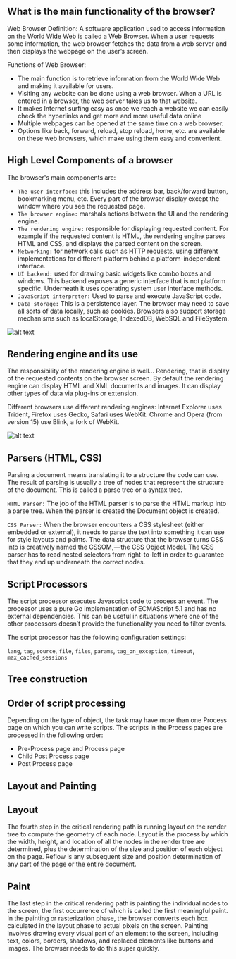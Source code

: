 What is the main functionality of the browser?
---------------

Web Browser Definition: A software application used to access information on the World Wide Web is called a Web Browser. When a user requests some information, the web browser fetches the data from a web server and then displays the webpage on the user’s screen.

Functions of Web Browser:

* The main function is to retrieve information from the World Wide Web and making it available for users.
* Visiting any website can be done using a web browser. When a URL is entered in a browser, the web server takes us to that website.
* It makes Internet surfing easy as once we reach a website we can easily check the hyperlinks and get more and more useful data online
* Multiple webpages can be opened at the same time on a web browser.
* Options like back, forward, reload, stop reload, home, etc. are available on these web browsers, which make using them easy and convenient.

High Level Components of a browser
---------------

The browser's main components are:
* `The user interface:` this includes the address bar, back/forward button, bookmarking menu, etc. Every part of the browser display except the window where you see the requested page.
* `The browser engine:` marshals actions between the UI and the rendering engine.
* `The rendering engine:` responsible for displaying requested content. For example if the requested content is HTML, the rendering engine parses HTML and CSS, and displays the parsed content on the screen.
* `Networking:` for network calls such as HTTP requests, using different implementations for different platform behind a platform-independent interface.
* `UI backend:` used for drawing basic widgets like combo boxes and windows. This backend exposes a generic interface that is not platform specific. Underneath it uses operating system user interface methods.
* `JavaScript interpreter:` Used to parse and execute JavaScript code.
* `Data storage:` This is a persistence layer. The browser may need to save all sorts of data locally, such as cookies. Browsers also support storage mechanisms such as localStorage, IndexedDB, WebSQL and FileSystem.

![alt text](https://web-dev.imgix.net/image/T4FyVKpzu4WKF1kBNvXepbi08t52/PgPX6ZMyKSwF6kB8zIhB.png)


Rendering engine and its use
--------------------

The responsibility of the rendering engine is well… Rendering, that is display of the requested contents on the browser screen.
By default the rendering engine can display HTML and XML documents and images. It can display other types of data via plug-ins or extension.

Different browsers use different rendering engines: Internet Explorer uses Trident, Firefox uses Gecko, Safari uses WebKit. Chrome and Opera (from version 15) use Blink, a fork of WebKit.

![alt text](https://web-dev.imgix.net/image/T4FyVKpzu4WKF1kBNvXepbi08t52/bPlYx9xODQH4X1KuUNpc.png?auto=format&w=650)


Parsers (HTML, CSS)
--------------------

Parsing a document means translating it to a structure the code can use. The result of parsing is usually a tree of nodes that represent the structure of the document. This is called a parse tree or a syntax tree.

`HTML Parser:` The job of the HTML parser is to parse the HTML markup into a parse tree. When the parser is created the Document object is created.

`CSS Parser:` When the browser encounters a CSS stylesheet (either embedded or external), it needs to parse the text into something it can use for style layouts and paints. The data structure that the browser turns CSS into is creatively named the CSSOM, — the CSS Object Model. The CSS parser has to read nested selectors from right-to-left in order to guarantee that they end up underneath the correct nodes.


Script Processors
--------------------

The script processor executes Javascript code to process an event. The processor uses a pure Go implementation of ECMAScript 5.1 and has no external dependencies. 
This can be useful in situations where one of the other processors doesn’t provide the functionality you need to filter events.

The script processor has the following configuration settings:

`lang`, `tag`, `source`, `file`, `files`, `params`, `tag_on_exception`, `timeout`, `max_cached_sessions`

Tree construction
--------------------




Order of script processing
--------------------

Depending on the type of object, the task may have more than one Process page on which you can write scripts. The scripts in the Process pages are processed in the following order:

* Pre-Process page and Process page
* Child Post Process page
* Post Process page


Layout and Painting
--------------------

## Layout

The fourth step in the critical rendering path is running layout on the render tree to compute the geometry of each node. Layout is the process by which the width, height, and location of all the nodes in the render tree are determined, plus the determination of the size and position of each object on the page. Reflow is any subsequent size and position determination of any part of the page or the entire document.

## Paint

The last step in the critical rendering path is painting the individual nodes to the screen, the first occurrence of which is called the first meaningful paint. In the painting or rasterization phase, the browser converts each box calculated in the layout phase to actual pixels on the screen. Painting involves drawing every visual part of an element to the screen, including text, colors, borders, shadows, and replaced elements like buttons and images. The browser needs to do this super quickly.